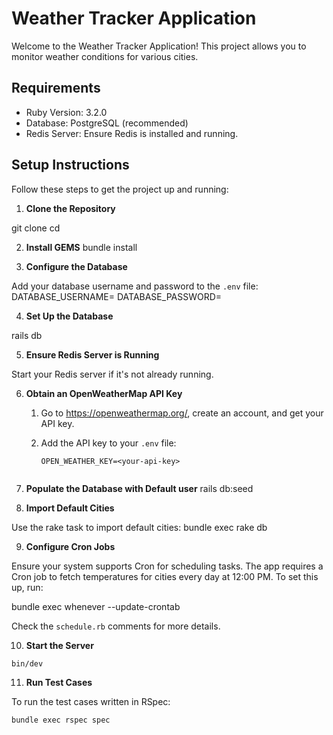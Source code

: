 # Weather Tracker Application

Welcome to the Weather Tracker Application! This project allows you to monitor weather conditions for various cities.

## Requirements

- Ruby Version: 3.2.0
- Database: PostgreSQL (recommended)
- Redis Server: Ensure Redis is installed and running.

## Setup Instructions

Follow these steps to get the project up and running:

1. **Clone the Repository**

git clone <repository-url>
cd <repository-directory>

2. **Install GEMS**
bundle install

3. **Configure the Database**

Add your database username and password to the `.env` file:
DATABASE_USERNAME=<your-database-username>
DATABASE_PASSWORD=<your-database-password>

4. **Set Up the Database**

rails db

5. **Ensure Redis Server is Running**

Start your Redis server if it's not already running.

6. **Obtain an OpenWeatherMap API Key**

   1. Go to https://openweathermap.org/, create an account, and get your API key.
   2. Add the API key to your `.env` file:

      ```
      OPEN_WEATHER_KEY=<your-api-key>
   ```

7. **Populate the Database with Default user**
rails db:seed

8. **Import Default Cities**

Use the rake task to import default cities:
bundle exec rake db


9. **Configure Cron Jobs**

Ensure your system supports Cron for scheduling tasks. The app requires a Cron job to fetch temperatures for cities every day at 12:00 PM. To set this up, run:

bundle exec whenever --update-crontab

Check the `schedule.rb` comments for more details.

10. **Start the Server**

 ```
 bin/dev
 ```

11. **Run Test Cases**

 To run the test cases written in RSpec:

 ```
 bundle exec rspec spec
 ```
